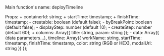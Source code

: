 Main function's name: deployTimeline

Props:
    + containerId: string;
    + startTime: timestamp;
    + finishTime: timestamp;
    - creatable: boolean (default false);
    - byBreakPoint: boolean (default false);
    - displayStep: number (default 10);
    - createStep: number (default 60);
    + columns: Array({
        title: string,
        param: string
    });
    - data: Array({
        (data parameters...),
        timeline: Array({
            workName: string,
            startTime: timestamp,
            finishTime: timestamp,
            color: string (RGB or HEX),
            modalUrl: string
        })
    });
